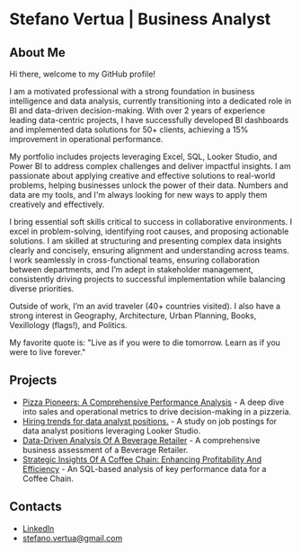 # Stefano Vertua | Business Analyst


## **About Me**  

Hi there, welcome to my GitHub profile!

I am a motivated professional with a strong foundation in business intelligence and data analysis, currently transitioning into a dedicated role in BI and data-driven decision-making. With over 2 years of experience leading data-centric projects, I have successfully developed BI dashboards and implemented data solutions for 50+ clients, achieving a 15% improvement in operational performance.  <br>

My portfolio includes projects leveraging Excel, SQL, Looker Studio, and Power BI to address complex challenges and deliver impactful insights. I am passionate about applying creative and effective solutions to real-world problems, helping businesses unlock the power of their data. Numbers and data are my tools, and I'm always looking for new ways to apply them creatively and effectively.

I bring essential soft skills critical to success in collaborative environments. I excel in problem-solving, identifying root causes, and proposing actionable solutions. I am skilled at structuring and presenting complex data insights clearly and concisely, ensuring alignment and understanding across teams. I work seamlessly in cross-functional teams, ensuring collaboration between departments, and I’m adept in stakeholder management, consistently driving projects to successful implementation while balancing diverse priorities.  <br>

Outside of work, I’m an avid traveler (40+ countries visited). I also have a strong interest in Geography, Architecture, Urban Planning, Books, Vexillology (flags!), and Politics.<br>

My favorite quote is: "Live as if you were to die tomorrow. Learn as if you were to live forever."

## **Projects**  
- [Pizza Pioneers: A Comprehensive Performance Analysis](https://github.com/stefanovertua/pizza-pioneers-performance-analysis/tree/main) - A deep dive into sales and operational metrics to drive decision-making in a pizzeria.
- [Hiring trends for data analyst positions.](https://github.com/stefanovertua/job-postings-analysis) - A study on job postings for data analyst positions leveraging Looker Studio.
- [Data-Driven Analysis Of A Beverage Retailer](https://github.com/stefanovertua/data-driven-analysis-of-a-beverage-retailer) - A comprehensive business assessment of a Beverage Retailer.
- [Strategic Insights Of A Coffee Chain: Enhancing Profitability And Efficiency](https://github.com/stefanovertua/strategic-insights-of-a-coffee-chain) - An SQL-based analysis of key performance data for a Coffee Chain.

## **Contacts**  
- [LinkedIn](https://www.linkedin.com/in/stefano-vertua/)
- stefano.vertua@gmail.com
